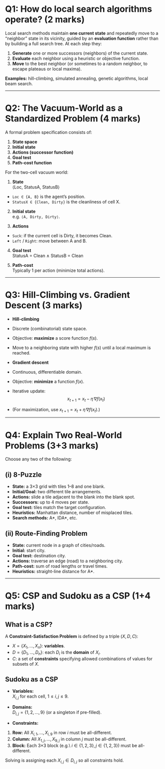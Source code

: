 # Q1: How do local search algorithms operate? (2 marks)

Local search methods maintain **one current state** and repeatedly move to a “neighbor” state in its vicinity, guided by an **evaluation function** rather than by building a full search tree. At each step they:

1. **Generate** one or more successors (neighbors) of the current state.  
2. **Evaluate** each neighbor using a heuristic or objective function.  
3. **Move** to the best neighbor (or sometimes to a random neighbor, to escape plateaus or local maxima).

**Examples:** hill-climbing, simulated annealing, genetic algorithms, local beam search.

---

# Q2: The Vacuum-World as a Standardized Problem (4 marks)

A formal problem specification consists of:

1. **State space**  
2. **Initial state**  
3. **Actions (successor function)**  
4. **Goal test**  
5. **Path-cost function**

For the two-cell vacuum world:

1. **State**  
⟨Loc, StatusA, StatusB⟩

- `Loc ∈ {A, B}` is the agent’s position.  
- `StatusX ∈ {Clean, Dirty}` is the cleanliness of cell X.  

2. **Initial state**  
e.g. `⟨A, Dirty, Dirty⟩`.

3. **Actions**  
- `Suck`: if the current cell is Dirty, it becomes Clean.  
- `Left` / `Right`: move between A and B.

4. **Goal test**  
StatusA = Clean ∧ StatusB = Clean


5. **Path-cost**  
Typically 1 per action (minimize total actions).

---

# Q3: Hill-Climbing vs. Gradient Descent (3 marks)

- **Hill-climbing**  
- Discrete (combinatorial) state space.  
- Objective: **maximize** a score function $f(s)$.  
- Move to a neighboring state with higher $f(s)$ until a local maximum is reached.

- **Gradient descent**  
- Continuous, differentiable domain.  
- Objective: **minimize** a function $f(x)$.  
- Iterative update:  
 $$
   x_{t+1} = x_t - \eta \,\nabla f(x_t)
 $$  
- (For maximization, use $x_{t+1} = x_t + \eta \,\nabla f(x_t)$.)

---

# Q4: Explain Two Real-World Problems (3+3 marks)

Choose any two of the following:

## (i) 8-Puzzle  
- **State:** a 3×3 grid with tiles 1–8 and one blank.  
- **Initial/Goal:** two different tile arrangements.  
- **Actions:** slide a tile adjacent to the blank into the blank spot.  
- **Successors:** up to 4 moves per state.  
- **Goal test:** tiles match the target configuration.  
- **Heuristics:** Manhattan distance, number of misplaced tiles.  
- **Search methods:** A\*, IDA\*, etc.

## (ii) Route-Finding Problem  
- **State:** current node in a graph of cities/roads.  
- **Initial:** start city.  
- **Goal test:** destination city.  
- **Actions:** traverse an edge (road) to a neighboring city.  
- **Path-cost:** sum of road lengths or travel times.  
- **Heuristics:** straight-line distance for A\*.

---

# Q5: CSP and Sudoku as a CSP (1+4 marks)

## What is a CSP?  
A **Constraint-Satisfaction Problem** is defined by a triple $(X, D, C)$:

- $X = \{X_1, \dots, X_n\}$: **variables**.  
- $D = \{D_1, \dots, D_n\}$: each $D_i$ is the **domain** of $X_i$.  
- $C$: a set of **constraints** specifying allowed combinations of values for subsets of $X$.

## Sudoku as a CSP  
- **Variables:**  
$X_{i,j}$ for each cell, $1 \le i,j \le 9$.  

- **Domains:**  
$D_{i,j} = \{1,2,\dots,9\}$ (or a singleton if pre-filled).

- **Constraints:**  
1. **Row:** All $X_{i,1},\dots,X_{i,9}$ in row $i$ must be all-different.  
2. **Column:** All $X_{1,j},\dots,X_{9,j}$ in column $j$ must be all-different.  
3. **Block:** Each 3×3 block (e.g.\ $i\in\{1,2,3\}, j\in\{1,2,3\}$) must be all-different.

Solving is assigning each $X_{i,j}\in D_{i,j}$ so all constraints hold.


